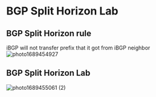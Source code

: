 # BGP Split Horizon Lab
## BGP Split Horizon rule
iBGP will not transfer prefix that it got from iBGP neighbor
![photo1689454927](https://github.com/DariaShantalova/dariashantalova.github.io/assets/34622678/827fda64-d800-4bc1-9f42-d1adf3111d10)
## BGP Split Horizon Lab

![photo1689455061 (2)](https://github.com/DariaShantalova/dariashantalova.github.io/assets/34622678/f5890311-8037-42ea-a06d-935adb88607b)


